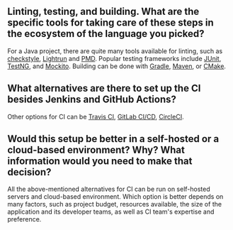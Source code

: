 ## Linting, testing, and building. What are the specific tools for taking care of these steps in the ecosystem of the language you picked? 
For a Java project, there are quite many tools available for linting, such as [checkstyle](https://checkstyle.sourceforge.io/config_design.html), [Lightrun](https://lightrun.com/) and [PMD](https://pmd.github.io/#about). Popular testing frameworks include [JUnit](https://junit.org/), [TestNG](https://testng.org/doc/), and [Mockito](https://site.mockito.org/). Building can be done with [Gradle](https://gradle.org/), [Maven](https://maven.apache.org/), or [CMake](https://cmake.org/).

## What alternatives are there to set up the CI besides Jenkins and GitHub Actions?
Other options for CI can be [Travis CI](https://www.travis-ci.com/), [GitLab CI/CD](https://docs.gitlab.com/ee/ci/), [CircleCI](https://circleci.com/).

## Would this setup be better in a self-hosted or a cloud-based environment? Why? What information would you need to make that decision?
All the above-mentioned alternatives for CI can be run on self-hosted servers and cloud-based environment. Which option is better depends on many factors, such as project budget, resources available, the size of the application and its developer teams, as well as CI team's expertise and preference.